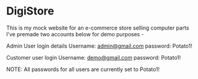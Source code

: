 # DigiStore
This is my mock website for an e-commerce store selling computer parts
I've premade two accounts below for demo purposes -

Admin User login details
Username: admin@gmail.com
password: Potato1!


Customer user login
Username: demo@gmail.com
password: Potato1!

NOTE: All passwords for all users are currently set to Potato1!
